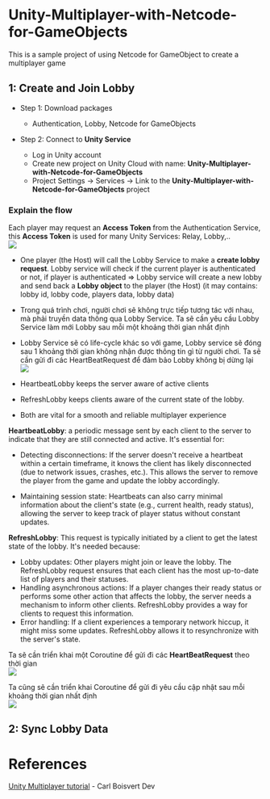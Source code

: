 # Unity-Multiplayer-with-Netcode-for-GameObjects
This is a sample project of using Netcode for GameObject to create a multiplayer game


## 1: Create and Join Lobby
- Step 1: Download packages
  - Authentication, Lobby, Netcode for GameObjects

- Step 2: Connect to **Unity Service**
  - Log in Unity account 
  - Create new project on Unity Cloud with name: **Unity-Multiplayer-with-Netcode-for-GameObjects**
  - Project Settings -> Services -> Link to the **Unity-Multiplayer-with-Netcode-for-GameObjects** project

### Explain the flow
Each player may request an **Access Token** from the Authentication Service, this **Access Token** is used for many Unity Services: Relay, Lobby,..  
![](images/multiplayer_1.png)

- One player (the Host) will call the Lobby Service to make a **create lobby request**. Lobby service will check if the current player is authenticated or not, if player is authenticated => Lobby service will create a new lobby and send back a **Lobby object** to the player (the Host) (it may contains: lobby id, lobby code, players data, lobby data)

- Trong quá trình chơi, người chơi sẽ không trực tiếp tương tác với nhau, mà phải truyền data thông qua Lobby Service. Ta sẽ cần yêu cầu Lobby Service làm mới Lobby sau mỗi một khoảng thời gian nhất định

- Lobby Service sẽ có life-cycle khác so với game, Lobby service sẽ đóng sau 1 khoảng thời gian không nhận được thông tin gì từ người chơi. Ta sẽ cần gửi đi các HeartBeatRequest để đảm bảo Lobby không bị dừng lại 
![](images/multiplayer_2.png)


- HeartbeatLobby keeps the server aware of active clients
- RefreshLobby keeps clients aware of the current state of the lobby. 
- Both are vital for a smooth and reliable multiplayer experience

**HeartbeatLobby**: a periodic message sent by each client to the server to indicate that they are still connected and active. It's essential for:
- Detecting disconnections: If the server doesn't receive a heartbeat within a certain timeframe, it knows the client has likely disconnected (due to network issues, crashes, etc.). This allows the server to remove the player from the game and update the lobby accordingly.

- Maintaining session state: Heartbeats can also carry minimal information about the client's state (e.g., current health, ready status), allowing the server to keep track of player status without constant updates.

**RefreshLobby**: This request is typically initiated by a client to get the latest state of the lobby. It's needed because:
- Lobby updates: Other players might join or leave the lobby. The RefreshLobby request ensures that each client has the most up-to-date list of players and their statuses.
- Handling asynchronous actions: If a player changes their ready status or performs some other action that affects the lobby, the server needs a mechanism to inform other clients. RefreshLobby provides a way for clients to request this information.
- Error handling: If a client experiences a temporary network hiccup, it might miss some updates. RefreshLobby allows it to resynchronize with the server's state.

Ta sẽ cần triển khai một Coroutine để gửi đi các **HeartBeatRequest** theo thời gian   
![](images/multiplayer_3.png)

Ta cũng sẽ cần triển khai Coroutine để gửi đi yêu cầu cập nhật sau mỗi khoảng thời gian nhất định   
![](images/multiplayer_4.png)

## 2: Sync Lobby Data


# References

<a href = "https://www.youtube.com/playlist?list=PLxmtWA2eKdQSf2EXE-tv0lmqmmdDzs0fV">Unity Multiplayer tutorial</a> - Carl Boisvert Dev